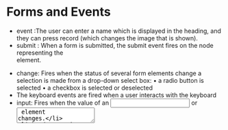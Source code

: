 # Forms and Events
- event :The user can enter a name which is displayed in the heading, and they can press record (which changes the image that is
shown).
- submit : When a form is submitted, the submit event fires on the node representing the <form> element.
- change: Fires when the status of several form elements change
 a selection is made from a drop-down select box: 
• a radio button is selected
• a checkbox is selected or deselected
- The keyboard events are fired when a user interacts with the keyboard
- input: Fires when the value of an <input> or <textarea> element changes.
- keydown : Fires when the user presses any key on the keyboard. If the user holds down a key, the event
continues to fire repeatedly
- keypress :Fires when the user presses a key that would result in a character being shown on the screen. For
example, this event would not fire when the user presses the arrow keys
- keyup: Fires when the user releases a key on the keyboard. The keydown and keypress events fire before a
character shows on screen, whereas keyup fires after it appears. 
- The three events that begin key ... fire in this order:
1. keydown - user presses key down
2. keypress - user has pressed or is holding a key
that adds a character into the page
3. keyup - user releases key 
- form: on the web is probably the search box that sits right in the middle of Google's homepage
- There are several types :
ADDING TEXT:Text input (single-line) Used for a single line of text such as email addresses and names
Making Choices:
Submitting Forms: Uploading Files: Password input Like a single line text box but it masks the characters entered.
- Whenever you want to collect information from visitors you will need a form, which lives inside a
<form> element.
- X Information from a form is sent in name/value pairs.
- X Each form control is given a name, and the text the user types in or the values of the options they select
are sent to the server.
- X HTML5 introduces new form elements which make it
easier for visitors to fill in forms.
- list-style-type property allows you to control the shape or style of a bullet point (also
known as a marker). 
- X In addition to the CSS properties covered in other chapters which work with the contents of all elements,
there are several others that are specifically used to control the appearance of lists, tables, and forms.
- X List markers can be given different appearances using the list-style-type and list-style image
properties.
- X Table cells can have different borders and spacing in different browsers, but there are properties you can
use to control them and make them more consistent.
- X Forms are easier to use if the form controls are vertically aligned using CSS.
- X Forms benefit from styles that make them feel more
interactive.
